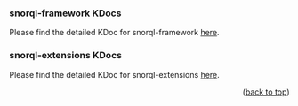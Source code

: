 ### snorql-framework KDocs
Please find the detailed KDoc for snorql-framework [here](../../snorql-framework/snorql-framework/index.html).

### snorql-extensions KDocs
Please find the detailed KDoc for snorql-extensions [here](../../snorql-extensions/snorql-extensions/index.html).

<p align="right">(<a href="#top">back to top</a>)</p>

